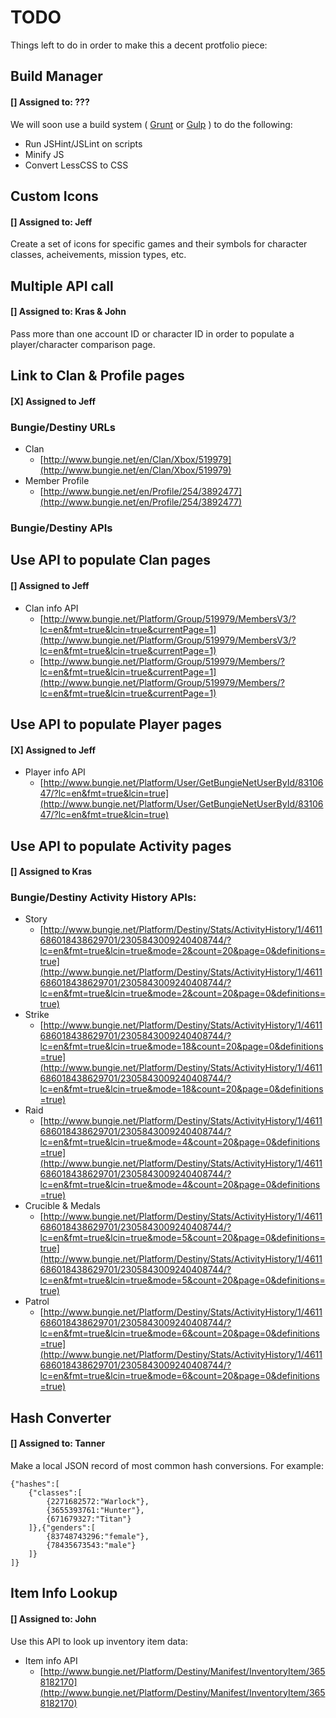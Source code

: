 # TODO

Things left to do in order to make this a decent protfolio piece:


## Build Manager

#### [] Assigned to:  ???

We will soon use a build system ( [Grunt](http://gruntjs.com/) or [Gulp](http://gulpjs.com/) ) to do the following:

* Run JSHint/JSLint on scripts
* Minify JS
* Convert LessCSS to CSS


## Custom Icons

#### [] Assigned to:  Jeff

Create a set of icons for specific games and their symbols for character classes, acheivements, mission types, etc.


## Multiple API call

#### [] Assigned to:  Kras & John

Pass more than one account ID or character ID in order to populate a player/character comparison page.


## Link to Clan & Profile pages

#### [X] Assigned to Jeff

### Bungie/Destiny URLs

* Clan
	* [http://www.bungie.net/en/Clan/Xbox/519979](http://www.bungie.net/en/Clan/Xbox/519979)
* Member Profile
	* [http://www.bungie.net/en/Profile/254/3892477](http://www.bungie.net/en/Profile/254/3892477)

### Bungie/Destiny APIs


## Use API to populate Clan pages

#### [] Assigned to Jeff

* Clan info API
	* [http://www.bungie.net/Platform/Group/519979/MembersV3/?lc=en&fmt=true&lcin=true&currentPage=1](http://www.bungie.net/Platform/Group/519979/MembersV3/?lc=en&fmt=true&lcin=true&currentPage=1)
	* [http://www.bungie.net/Platform/Group/519979/Members/?lc=en&fmt=true&lcin=true&currentPage=1](http://www.bungie.net/Platform/Group/519979/Members/?lc=en&fmt=true&lcin=true&currentPage=1)


## Use API to populate Player pages

#### [X] Assigned to Jeff

* Player info API
	* [http://www.bungie.net/Platform/User/GetBungieNetUserById/8310647/?lc=en&fmt=true&lcin=true](http://www.bungie.net/Platform/User/GetBungieNetUserById/8310647/?lc=en&fmt=true&lcin=true)


## Use API to populate Activity pages

#### [] Assigned to Kras

### Bungie/Destiny Activity History APIs:

* Story
	* [http://www.bungie.net/Platform/Destiny/Stats/ActivityHistory/1/4611686018438629701/2305843009240408744/?lc=en&fmt=true&lcin=true&mode=2&count=20&page=0&definitions=true](http://www.bungie.net/Platform/Destiny/Stats/ActivityHistory/1/4611686018438629701/2305843009240408744/?lc=en&fmt=true&lcin=true&mode=2&count=20&page=0&definitions=true)
* Strike
	* [http://www.bungie.net/Platform/Destiny/Stats/ActivityHistory/1/4611686018438629701/2305843009240408744/?lc=en&fmt=true&lcin=true&mode=18&count=20&page=0&definitions=true](http://www.bungie.net/Platform/Destiny/Stats/ActivityHistory/1/4611686018438629701/2305843009240408744/?lc=en&fmt=true&lcin=true&mode=18&count=20&page=0&definitions=true)
* Raid
	* [http://www.bungie.net/Platform/Destiny/Stats/ActivityHistory/1/4611686018438629701/2305843009240408744/?lc=en&fmt=true&lcin=true&mode=4&count=20&page=0&definitions=true](http://www.bungie.net/Platform/Destiny/Stats/ActivityHistory/1/4611686018438629701/2305843009240408744/?lc=en&fmt=true&lcin=true&mode=4&count=20&page=0&definitions=true)
* Crucible & Medals
	* [http://www.bungie.net/Platform/Destiny/Stats/ActivityHistory/1/4611686018438629701/2305843009240408744/?lc=en&fmt=true&lcin=true&mode=5&count=20&page=0&definitions=true](http://www.bungie.net/Platform/Destiny/Stats/ActivityHistory/1/4611686018438629701/2305843009240408744/?lc=en&fmt=true&lcin=true&mode=5&count=20&page=0&definitions=true)
* Patrol
	* [http://www.bungie.net/Platform/Destiny/Stats/ActivityHistory/1/4611686018438629701/2305843009240408744/?lc=en&fmt=true&lcin=true&mode=6&count=20&page=0&definitions=true](http://www.bungie.net/Platform/Destiny/Stats/ActivityHistory/1/4611686018438629701/2305843009240408744/?lc=en&fmt=true&lcin=true&mode=6&count=20&page=0&definitions=true)



## Hash Converter

#### [] Assigned to:  Tanner

Make a local JSON record of most common hash conversions.  For example:

	{"hashes":[
		{"classes":[
			{2271682572:"Warlock"},
			{3655393761:"Hunter"},
			{671679327:"Titan"}
		]},{"genders":[
			{83748743296:"female"},
			{78435673543:"male"}
		]}
	]}

## Item Info Lookup

#### [] Assigned to:  John

Use this API to look up inventory item data:

* Item info API
	* [http://www.bungie.net/Platform/Destiny/Manifest/InventoryItem/3658182170](http://www.bungie.net/Platform/Destiny/Manifest/InventoryItem/3658182170)
